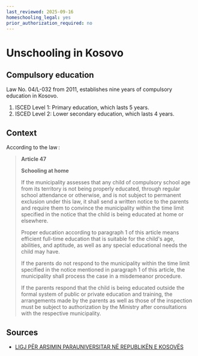 ```yaml
---
last_reviewed: 2025-09-16
homeschooling_legal: yes
prior_authorization_required: no
---
```


# Unschooling in Kosovo

## Compulsory education

Law No. 04/L-032 from 2011, establishes nine years of compulsory education in Kosovo.

1. ISCED Level 1: Primary education, which lasts 5 years.
2. ISCED Level 2: Lower secondary education, which lasts 4 years.

## Context

According to the law :

> **Article 47**
>
> **Schooling at home**
>
> If the municipality assesses that any child of compulsory school age from its territory is not being properly educated, through regular school attendance or otherwise, and is not subject to permanent exclusion under this law, it shall send a written notice to the parents and require them to convince the municipality within the time limit specified in the notice that the child is being educated at home or elsewhere.
>
> Proper education according to paragraph 1 of this article means efficient full-time education that is suitable for the child's age, abilities, and aptitude, as well as any special educational needs the child may have.
>
> If the parents do not respond to the municipality within the time limit specified in the notice mentioned in paragraph 1 of this article, the municipality shall process the case in a misdemeanor procedure.
>
> If the parents respond that the child is being educated outside the formal system of public or private education and training, the arrangements made by the parents as well as those of the inspection must be subject to authorization by the Ministry after consultations with the respective municipality.

## Sources

- [LIGJ PËR ARSIMIN PARAUNIVERSITAR NË REPUBLIKËN E KOSOVËS](https://masht.rks-gov.net/wp-content/uploads/2022/05/1-ligji-per-arsimin-parauniversitar.pdf)
